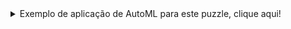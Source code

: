 <details><summary> Exemplo de aplicação de AutoML para este puzzle, clique aqui!</summary>
<p>

## Modelagem com AutoML

Varios modelos foram treinados e seus SCORES (AUC ROC) finais retidos. A tabela abaixo mostra a pontuação e o tempo de treinamento dos modelos lightgbm, tensorflow, xgboost, lineares e de árvore de decisão avaliados pelo H2O AutoML. A tabela mostra os 10 principais modelos de ajuste de parâmetros avaliados,
ordenada com base na combinação da maior pontuação e do menor tempo de treinamento.

| **job order** | **booster**   | **nfeatures** | **scores**   | **training times** |
|---------------|---------------|---------------|--------------|--------------------|
| 8             | lightgbm      | 32            | 0.7700415048 | 14.6204712391      |
| 1             | lightgbm      | 24            | 0.7698677154 | 14.1537275314      |
| 2             | lightgbm      | 24            | 0.7426194217 | 66.0755178928      |
| 23            | decision tree | 50            | 0.7405320862 | 3.4932367802       |
| 16            | gbtree        | 56            | 0.7678846301 | 7.4406349659       |
| 14            | lightgbm      | 57            | 0.7702787385 | 10.9978306293      |
| 12            | lightgbm      | 59            | 0.7635780158 | 50.2121686935      |
| 26            | tensorflow    | 53            | 0.7351773796 | 52.0274333954      |
| 21            | gbtree        | 58            | 0.7572955323 | 13.7841918468      |
| 13            | gbtree        | 61            | 0.7641460754 | 24.7108430862      |


### lightgbm tuning

| **tree method** | **grow policy** | **max depth** | **max leaves** | **colsample bytree** | **subsample** | **nfeatures** | **scores**   | **training times** |
|-----------------|-----------------|---------------|----------------|----------------------|---------------|---------------|--------------|--------------------|
| gpu_hist        | depthwise       | 6.0           | 0.0            | 0.8                  | 0.7           | 32            | 0.7700415048 | 14.6204712391      |
| gpu_hist        | depthwise       | 6.0           | 0.0            | 0.8                  | 0.7           | 24            | 0.7698677154 | 14.1537275314      |
| gpu_hist        | depthwise       | 10.0          | 0.0            | 0.8                  | 0.7           | 24            | 0.7426194217 | 66.0755178928      |
| gpu_hist        | depthwise       | 6.0           | 0.0            | 0.8                  | 0.7           | 57            | 0.7702787385 | 10.9978306293      |
| gpu_hist        | depthwise       | 6.0           | 0.0            | 0.8                  | 0.7           | 59            | 0.7635780158 | 50.2121686935      |
| gpu_hist        | depthwise       | 10.0          | 0.0            | 0.8                  | 0.7           | 24            | 0.7688460976 | 24.9808244705      |
| gpu_hist        | depthwise       | 10.0          | 0.0            | 0.8                  | 0.7           | 32            | 0.7684444332 | 25.3142881393      |
| gpu_hist        | depthwise       | 10.0          | 0.0            | 0.65                 | 0.5           | 53            | 0.7667040873 | 15.1145586967      |
| gpu_hist        | depthwise       | 10.0          | 0.0            | 0.55                 | 0.5           | 54            | 0.7673561155 | 12.6070151329      |
| gpu_hist        | depthwise       | 6.0           | 0.0            | 0.8                  | 0.7           | 32            | 0.7480079135 | 35.8614389896      |

### tensorflow tuning

| **booster** | **activation** | **layers**      | **learning rate** | **l1** | **l2** | **dropout** | **epochs** | **nfeatures** | **scores**   | **training times** |
|-------------|----------------|-----------------|-------------------|--------|--------|-------------|------------|---------------|--------------|--------------------|
| tensorflow  | elu            | [500, 500, 500] | 0.01              | 0.0    | 0.0    | 0.3         | 5          | 53            | 0.7351773796 | 52.0274333954      |
| tensorflow  | elu            | [500, 500, 500] | 0.1               | 0.0    | 0.0    | 0.2         | 5          | 61            | 0.7024291563 | 62.1853470802      |

### gbtree tuning

| **tree method** | **grow policy** | **max depth** | **max leaves** | **colsample bytree** | **subsample** | **nfeatures** | **scores**   | **training times** |
|-----------------|-----------------|---------------|----------------|----------------------|---------------|---------------|--------------|--------------------|
| gpu_hist        | depthwise       | 6.0           | 0.0            | 0.8                  | 0.7           | 56            | 0.7678846301 | 7.4406349659       |
| gpu_hist        | depthwise       | 10.0          | 0.0            | 0.65                 | 0.7           | 58            | 0.7572955323 | 13.7841918468      |
| gpu_hist        | depthwise       | 6.0           | 0.0            | 0.8                  | 0.7           | 61            | 0.7641460754 | 24.7108430862      |
| gpu_hist        | lossguide       | 0.0           | 1024.0         | 0.55                 | 1             | 25            | 0.6872814924 | 116.1333863735     |

### gblinear tuning

| **reg alpha** | **reg lambda** | **n lambda** | **min lambda fraction** | **nfeatures** | **scores**   | **training times** |
|---------------|----------------|--------------|-------------------------|---------------|--------------|--------------------|
| 0.0005        | 0.001          | 1            | 0.0001                  | 155           | 0.7011326581 | 20.5109436512      |
| 0.025         | 0.05           | 30           | 1e-06                   | 142           | 0.7681071079 | 181.1390459538     |



### decision tree tuning

| **tree method** | **grow policy** | **max depth** | **max leaves** | **nfeatures** | **scores**   | **training times** |
|-----------------|-----------------|---------------|----------------|---------------|--------------|--------------------|
| gpu_hist        | depthwise       | 11.0          | 32.0           | 50            | 0.7405320862 | 3.4932367802       |
| gpu_hist        | lossguide       | 10.0          | 128.0          | 55            | 0.7370039797 | 3.7135753632       |
| gpu_hist        | depthwise       | 4.0           | 32.0           | 60            | 0.7358627103 | 3.9421868324       |

### dart tuning

| **tree method** | **grow policy** | **max depth** | **max leaves** | **colsample bytree** | **subsample** | **nfeatures** | **scores**   | **training times** |
|-----------------|-----------------|---------------|----------------|----------------------|---------------|---------------|--------------|--------------------|
| gpu_hist        | depthwise       | 6.0           | 0.0            | 0.8                  | 0.7           | 62            | 0.7650765593 | 125.9983618259     |

## Estratégia de validação

O H2O AutoML divide automaticamente os dados de treinamento para determinar o desempenho do ajuste do parâmetro do modelo e das etapas de engenharia de recursos. Para o experimento, o H2O AutoML dividiu os dados aleatoriamente em dobras para validação cruzada. Com a validação cruzada, cada modelo é treinado em um subconjunto diferente dos dados de treinamento.

A visualização abaixo mostra como a validação cruzada é utilizada para obter previsões sobre os dados retidos.

![](media/49aef3801a9f83817fa59b3d198587a5.png)


## Engenharia de recursos

Durante a fase 'Model and Feature Tuning', o H2O AutoML avalia os efeitos de diferentes tipos de algoritmos, parâmetros e recursos de algoritmos. O H2O AutoML treinou  744 modelos e para cada um deles avaliou um conjunto diferente de recursos. 
esta fase de engenharia de recursos usa um algoritmo genético.

Alguns dos possiveis novos recursos são:

-   **ClusterDistTransformer**: the Cluster Distance Transformer clusters
    selected numeric columns and uses the distance to a specific cluster as a
    new feature.

-   **ClusterTETransformer**: the Cluster Target Encoding Transformer clusters
    selected numeric columns and calculates the mean of the response column for
    each cluster. The mean of the response is used as a new feature. Cross
    Validation is used to calculate mean response to prevent overfitting.

-   **InteractionsTransformer**: the Interactions Transformer adds, divides,
    multiplies, and subtracts two numeric columns in the data to create a new
    feature. This transformation uses a smart search to identify which feature
    pairs to transform. Only interactions that improve the baseline model score
    are kept.

-   **NumToCatTETransformer**: the Numeric to Categorical Target Encoding
    Transformer converts numeric columns to categoricals by binning and then
    calculates the mean of the response column for each group. The mean of the
    response for the bin is used as a new feature. Cross Validation is used to
    calculate mean response to prevent overfitting.

-   **NumToCatWoETransformer**: the Numeric to Categorical Weight of Evidence
    Transformer converts a numeric column to categorical by binning and then
    calculates Weight of Evidence for each bin. The Weight of Evidence is used
    as a new feature. Weight of Evidence measures the “strength” of a grouping
    for separating good and bad risk and is calculated by taking the log of the
    ratio of distributions for a binary response column.

-   **TruncSVDNumTransformer**: the Truncated SVD Transformer trains a Truncated
    SVD model on selected numeric columns and uses the components of the
    truncated SVD matrix as new features.

-   **CVTargetEncodeTransformer**: the Cross Validation Target Encoding
    Transformer calculates the mean of the response column for each value in a
    categorical column and uses this as a new feature. Cross Validation is used
    to calculate mean response to prevent overfitting.

-   **FrequentTransformer**: the Frequent Transformer calculates the frequency
    for each value in categorical column(s) and uses this as a new feature. This
    count can be either the raw count or the normalized count.

-   **WeightOfEvidenceTransformer**: the Weight of Evidence Transformer
    calculates Weight of Evidence for each value in categorical column(s). The
    Weight of Evidence is used as a new feature. Weight of Evidence measures the
    “strength” of a grouping for separating good and bad risk and is calculated
    by taking the log of the ratio of distributions for a binary response
    column.

-   **CatTransformer**: the Categorical Transformer sorts a categorical column
    in lexicographical order and uses the order index created as a new feature.
    This transformer works with models that can handle categorical features.

-   **OneHotEncodingTransformer**: the One-hot Encoding transformer converts a
    categorical column to a series of boolean features by performing one-hot
    encoding. The boolean features are used as new features.

-   **CVCatNumEncodeTransformer**: the Cross Validation Categorical to Numeric
    Encoding Transformer calculates an aggregation of a numeric column for each
    value in a categorical column (ex: calculate the mean Temperature for each
    City) and uses this aggregation as a new feature.

-   **NumCatTETransformer**: the Numeric Categorical Target Encoding Transformer
    calculates the mean of the response column for several selected columns. If
    one of the selected columns is numeric, it is first converted to categorical
    by binning. The mean of the response column is used as a new feature. Cross
    Validation is used to calculate mean response to prevent overfitting.




O gráfico abaixo mostra o efeito destas fases na evolução do desempenho.

![](media/9801c75441a163cd5a27f551ce0ac05e.png)

<details><summary> Exemplos de pipelines testadas, clique aqui!</summary>
<p>

![](media/h2o-pipeline_XGBoostGBM.png)
![](media/h2o-pipeline1.png)
![](media/h2o-pipeline32.png)
![](media/h2o-pipeline_menos_variaveis.png)

</p>
</details>

.

.
Com as features originais e suas transformações e clusters, as principais e mais importantes são elencadas para o modelo final (desprezando as com imporancia menor que 0.003). Seguem as principais:

|    | **Feature**                                                         | **Description**                                                                                                                           | **Transformer**                                  | **Relative Importance** |
|----|---------------------------------------------------------------------|-------------------------------------------------------------------------------------------------------------------------------------------|--------------------------------------------------|-------------------------|
| 1  | 80_CVTE: facebook_profile: sign.0                                   | Out-of-fold mean of the response grouped by: ['facebook_profile', 'sign'] using 5 folds [internal parameters:(10, 10, 10)]                | Cross Validation Target Encoding                 | 1.0                     |
| 2  | 83_CVTE: facebook_profile: score_2.0                                | Out-of-fold mean of the response grouped by: ['facebook_profile', 'score_2'] using 5 folds [internal parameters:(10, 10, 10)]             | Cross Validation Target Encoding                 | 0.607                   |
| 3  | 60_CVTE: sign.0                                                     | Out-of-fold mean of the response grouped by: ['sign'] using 5 folds [internal parameters:(20, 3, 10)]                                     | Cross Validation Target Encoding                 | 0.247                   |
| 4  | 4_income                                                            | income (Orig)                                                                                                                             | None                                             | 0.2102                  |
| 5  | 29_CVTE: sign.0                                                     | Out-of-fold mean of the response grouped by: ['sign'] using 5 folds [internal parameters:(10, 3, 10)]                                     | Cross Validation Target Encoding                 | 0.1595                  |
| 6  | 54_CVCatNumEnc: borrowed_in_months: score_1: facebook_profile.count | Out-of-fold count of 'facebook_profile' grouped by: ['borrowed_in_months', 'score_1'] using 5 folds [internal parameters:('count', 100)]  | Cross Validation Categorical to Numeric Encoding | 0.1489                  |
| 7  | 35_Freq: borrowed_in_months                                         | Encoding of categorical levels of feature(s) ['borrowed_in_months'] to their counts                                                       | Frequency Encoding                               | 0.1414                  |
| 8  | 26_CVTE: score_2.0                                                  | Out-of-fold mean of the response grouped by: ['score_2'] using 5 folds [internal parameters:(10, 3, 10)]                                  | Cross Validation Target Encoding                 | 0.1351                  |
| 9  | 55_CVCatNumEnc: facebook_profile: sign: borrowed_in_months.mean     | Out-of-fold mean of 'borrowed_in_months' grouped by: ['facebook_profile', 'sign'] using 5 folds [internal parameters:('mean', 1)]         | Cross Validation Categorical to Numeric Encoding | 0.131                   |
| 10 | 64_CVTE: score_2.0                                                  | Out-of-fold mean of the response grouped by: ['score_2'] using 5 folds [internal parameters:(100, 1, 20)]                                 | Cross Validation Target Encoding                 | 0.1246                  |
| 11 | 46_Freq: borrowed_in_months: score_2                                | Encoding of categorical levels of feature(s) ['borrowed_in_months', 'score_2'] to value between 0 and 1 based on their relative frequency | Frequency Encoding                               | 0.0993                  |
| 12 | 0_amount_borrowed                                                   | amount_borrowed (Orig)                                                                                                                    | None                                             | 0.087                   |
| 13 | 54_CVCatNumEnc: borrowed_in_months: score_1: score_6.count          | Out-of-fold count of 'score_6' grouped by: ['borrowed_in_months', 'score_1'] using 5 folds [internal parameters:('count', 100)]           | Cross Validation Categorical to Numeric Encoding | 0.0818                  |
| 14 | 24_CVTE: reason.0                                                   | Out-of-fold mean of the response grouped by: ['reason'] using 5 folds [internal parameters:(10, 3, 10)]                                   | Cross Validation Target Encoding                 | 0.0747                  |
| 15 | 17_CVTE: gender.0                                                   | Out-of-fold mean of the response grouped by: ['gender'] using 5 folds [internal parameters:(10, 3, 10)]                                   | Cross Validation Target Encoding                 | 0.0726                  |
| 16 | 37_n_issues                                                         | n_issues (Orig)                                                                                                                           | None                                             | 0.0563                  |
| 17 | 58_Freq: sign                                                       | Encoding of categorical levels of feature(s) ['sign'] to value between 0 and 1 based on their relative frequency                          | Frequency Encoding                               | 0.0216                  |


## Modelo final

-   Os recursos ajustados do modelo final são os melhores recursos encontrados nas iterações de engenharia de recursos.

-   O transformador de destino indica o tipo de transformação aplicada à coluna de destino

#### Detalhes

| **parameter**                | **value**                  |
|------------------------------|----------------------------|
**Type**               | LightGBMModel
**Num Folds**          | 4
**Fitted features**    | 17
**Target Transformer** | LabelEncoder
**tree method**      | gpu_hist
**max depth**        | 3
**index**            | 0
**model class name** | LightGBMModel
**grow policy**      | depthwise
**max leaves**       | 8
**subsample**        | 0.5
**learning rate**    | 0.02
| boosting_type                | gbdt                       |
**colsample bytree** | 0.65

<details><summary> Para mais detalhes, clique aqui</summary>
<p>


#### Parametros detalhados:


| **parameter**                | **value**                  |
|------------------------------|----------------------------|
| booster                      | lightgbm                   |
| dummy                        | False                      |
| eval_metric                  | binary                     |
| grow_policy                  | depthwise                  |
| labels                       | [0, 1]                     |
| learning_rate                | 0.02                       |
| lossguide                    | False                      |
| max_bin                      | 128                        |
| max_delta_step               | 0.0                        |
| max_depth                    | 3                          |
| max_leaves                   | 8                          |
| min_child_samples            | 200                        |
| min_child_weight             | 1                          |
| min_data_in_bin              | 10                         |
| model_class_name             | LightGBMModel              |
| n_estimators                 | 579                        |
| n_jobs                       | 1                          |
| num_class                    | 1                          |
| num_classes                  | 2                          |
| objective                    | binary                     |
| random_state                 | 629166531                  |
| reg_alpha                    | 0.0                        |
| reg_lambda                   | 5.0                        |
| **scale_pos_weight**         | 1.0 **(não balanceou)*     |
| score_f_name                 | AUC                        |

</p>
</details>
    
#### Performance

| **Scorer** | **Final ensemble scores on validation**  | **Final ensemble standard deviation on validation**  |
|------------|------------------------------------------|------------------------------------------------------|
| ACCURACY   | 0.8547343                                | 0.0009199295                                         |
| AUC        | 0.7736127                                | 0.001785905                                          |
| AUCPR      | 0.4490428                                | 0.003632543                                          |
| F05        | 0.4729906                                | 0.003916086                                          |
| F1         | 0.4509142                                | 0.002622708                                          |
| F2         | 0.5685654                                | 0.002571356                                          |
| GINI       | 0.5452254                                | 0.003571809                                          |
| LOGLOSS    | 0.3651623                                | 0.00156274                                           |
| MACROAUC   | 0.7726127                                | 0.001785905                                          |
| MCC        | 0.3367409                                | 0.003456307                                          |

**Matrix de confusão**

|           | **Predicted: 0** | **Predicted: 1** | **error** |
|-----------|------------------|------------------|-----------|
| Actual: 0 | 42,301           | 8,155            | 16%       |
| Actual: 1 | 4,368            | 5,142            | 46%       |

*Receiver Operating Characteristic Curve*

![](media/97a4d4a813417f62f09e791fe93198d1.png)


<details><summary> Outras curvas - clique aqui</summary>
<p>

*Precision Recall Curve*

![](media/319c15f9cdd41eebe320a5088ccd5153.png)

*Cumulative Lift*

![](media/f0d61b2b2d9b4cd02a20193b1ff2c105.png)

*Cumulative Gains*

![](media/e32ee1d9ac47147f35865b8c59fbed68.png)

*Kolmogorov–Smirnov*

![](media/7dc6791cf202d874e99abb0c57791034.png)

</p>
</details>
    
## Google AutoML

De forma semelhante, inserimos este .csv no módulo de AutoML do google, que mesmo com desempenho inferior ao H2O AutoML, retornou resultados interessantes:

![](media/google-relatório.png)
    
</p>
</details>